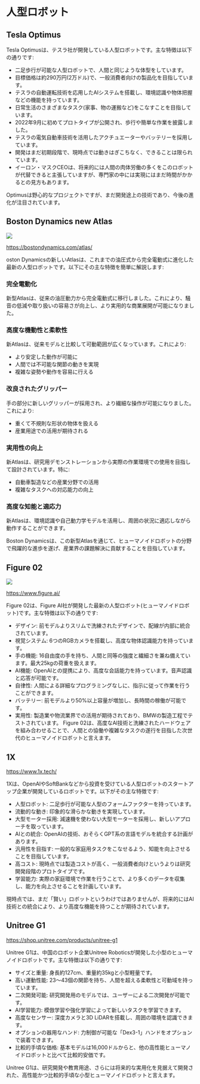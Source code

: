 # 人型ロボット

## Tesla Optimus

Tesla Optimusは、テスラ社が開発している人型ロボットです。主な特徴は以下の通りです:
- 二足歩行が可能な人型ロボットで、人間と同じような体型をしています。
- 目標価格は約290万円(2万ドル)で、一般消費者向けの製品化を目指しています。
- テスラの自動運転技術を応用したAIシステムを搭載し、環境認識や物体把握などの機能を持っています。
- 日常生活のさまざまなタスク(家事、物の運搬など)をこなすことを目指しています。
- 2022年9月に初めてプロトタイプが公開され、歩行や簡単な作業を披露しました。
- テスラの電気自動車技術を活用したアクチュエーターやバッテリーを採用しています。
- 開発はまだ初期段階で、現時点では動きはぎこちなく、できることは限られています。
- イーロン・マスクCEOは、将来的には人間の肉体労働の多くをこのロボットが代替できると主張していますが、専門家の中には実現にはまだ時間がかかるとの見方もあります。

Optimusは野心的なプロジェクトですが、まだ開発途上の技術であり、今後の進化が注目されています。


## Boston Dynamics new Atlas

[![](http://img.youtube.com/vi/29ECwExc-_M/0.jpg)](http://www.youtube.com/watch?v=29ECwExc-_M "All New Atlas | Boston Dynamics")

https://bostondynamics.com/atlas/

oston Dynamicsの新しいAtlasは、これまでの油圧式から完全電動式に進化した最新の人型ロボットです。以下にその主な特徴を簡単に解説します:
### 完全電動化
新型Atlasは、従来の油圧動力から完全電動式に移行しました。これにより、騒音の低減や取り扱いの容易さが向上し、より実用的な商業展開が可能になりました。
### 高度な機動性と柔軟性
新Atlasは、従来モデルと比較して可動範囲が広くなっています。これにより:
- より安定した動作が可能に
- 人間では不可能な関節の動きを実現
- 複雑な姿勢や動作を容易に行える
### 改良されたグリッパー
手の部分に新しいグリッパーが採用され、より繊細な操作が可能になりました。これにより:
- 重くて不規則な形状の物体を扱える
- 産業用途での活用が期待される
### 実用性の向上
新Atlasは、研究用デモンストレーションから実際の作業環境での使用を目指して設計されています。特に:
- 自動車製造などの産業分野での活用
- 複雑なタスクへの対応能力の向上
### 高度な知能と適応力
新Atlasは、環境認識や自己動力学モデルを活用し、周囲の状況に適応しながら動作することができます。

Boston Dynamicsは、この新型Atlasを通じて、ヒューマノイドロボットの分野で飛躍的な進歩を遂げ、産業界の課題解決に貢献することを目指しています。

## Figure 02
[![](http://img.youtube.com/vi/0SRVJaOg9Co/0.jpg)](http://www.youtube.com/watch?v=0SRVJaOg9Co "Introducing Figure 02")

https://www.figure.ai/

Figure 02は、Figure AI社が開発した最新の人型ロボット(ヒューマノイドロボット)です。主な特徴は以下の通りです:
- デザイン: 前モデルよりスリムで洗練されたデザインで、配線が内部に統合されています。
- 視覚システム: 6つのRGBカメラを搭載し、高度な物体認識能力を持っています。
- 手の機能: 16自由度の手を持ち、人間と同等の強度と繊細さを兼ね備えています。最大25kgの荷重を扱えます。
- AI機能: OpenAIとの提携により、高度な会話能力を持っています。音声認識と応答が可能です。
- 自律性: 人間による詳細なプログラミングなしに、指示に従って作業を行うことができます。
- バッテリー: 前モデルより50%以上容量が増加し、長時間の稼働が可能です。
- 実用性: 製造業や物流業界での活用が期待されており、BMWの製造工程でテストされています。
Figure 02は、高度なAI技術と洗練されたハードウェアを組み合わせることで、人間との協働や複雑なタスクの遂行を目指した次世代のヒューマノイドロボットと言えます。

## 1X

https://www.1x.tech/

1Xは、OpenAIやSoftBankなどから投資を受けている人型ロボットのスタートアップ企業が開発しているロボットです。以下がその主な特徴です:
- 人型ロボット: 二足歩行が可能な人型のフォームファクターを持っています。
- 流動的な動き: 印象的な滑らかな動きを実現しています。
- 大型モーター採用: 減速機を使わない大型モーターを採用し、新しいアプローチを取っています。
- AIとの統合: OpenAIの技術、おそらくGPT系の言語モデルを統合する計画があります。
- 汎用性を目指す: 一般的な家庭用タスクをこなせるよう、知能を向上させることを目指しています。
- 高コスト: 現時点では製造コストが高く、一般消費者向けというよりは研究開発段階のプロトタイプです。
- 学習能力: 実際の家庭環境で作業を行うことで、より多くのデータを収集し、能力を向上させることを計画しています。

現時点では、まだ「賢い」ロボットというわけではありませんが、将来的にはAI技術との統合により、より高度な機能を持つことが期待されています。

## Unitree G1

https://shop.unitree.com/products/unitree-g1

Unitree G1は、中国のロボット企業Unitree Roboticsが開発した小型のヒューマノイドロボットです。主な特徴は以下の通りです:
- サイズと重量: 身長約127cm、重量約35kgと小型軽量です。
- 高い運動性能: 23〜43個の関節を持ち、人間を超える柔軟性と可動域を持っています。
- 二次開発可能: 研究開発用のモデルでは、ユーザーによる二次開発が可能です。
- AI学習能力: 模倣学習や強化学習によって新しいタスクを学習できます。
- 高度なセンサー: 深度カメラと3D LiDARを搭載し、周囲の環境を認識できます。
- オプションの器用なハンド: 力制御が可能な「Dex3-1」ハンドをオプションで装着できます。
- 比較的手頃な価格: 基本モデルは16,000ドルからと、他の高性能ヒューマノイドロボットと比べて比較的安価です。

Unitree G1は、研究開発や教育用途、さらには将来的な実用化を見据えて開発された、高性能かつ比較的手頃な小型ヒューマノイドロボットと言えます。




